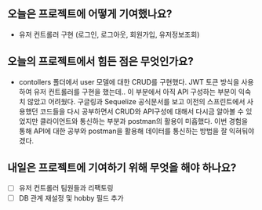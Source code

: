 ## 오늘은 프로젝트에 어떻게 기여했나요?
* 유저 컨트롤러 구현 (로그인, 로그아웃, 회원가입, 유저정보조회)

## 오늘의 프로젝트에서 힘든 점은 무엇인가요?
* contollers 폴더에서 user 모델에 대한 CRUD를 구현했다. JWT 토큰 방식을 사용하여 유저 컨트롤러를 구현을 했는데.. 이 부분에서 아직 API 구성하는 부분이 익숙치 않았고 어려웠다.
구글링과 Sequelize 공식문서를 보고 이전의 스프린트에서 사용했던 코드들을 다시 공부하면서 CRUD와 API구성에 대해서 다시금 알아볼 수 있었지만 클라이언트와 통신하는 부분과 postman의 활용이 미흡했다.
이번 경험을 통해 API에 대한 공부와 postman을 활용해 데이터를 통신하는 방법을 잘 익혀둬야겠다.
  
## 내일은 프로젝트에 기여하기 위해 무엇을 해야 하나요?
* [ ] 유저 컨트롤러 팀원들과 리팩토링
* [ ] DB 관계 재설정 및 hobby 필드 추가
